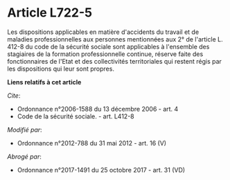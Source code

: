 # Article L722-5

Les dispositions applicables en matière d'accidents du travail et de maladies professionnelles aux personnes mentionnées aux
2° de l'article L. 412-8 du code de la sécurité sociale sont applicables à l'ensemble des stagiaires de la formation
professionnelle continue, réserve faite des fonctionnaires de l'Etat et des collectivités territoriales qui restent régis par
les dispositions qui leur sont propres.

**Liens relatifs à cet article**

_Cite_:

  - Ordonnance n°2006-1588 du 13 décembre 2006 - art. 4
  - Code de la sécurité sociale. - art. L412-8

_Modifié par_:

  - Ordonnance n°2012-788 du 31 mai 2012 - art. 16 (V)

_Abrogé par_:

  - Ordonnance n°2017-1491 du 25 octobre 2017 - art. 31 (VD)
